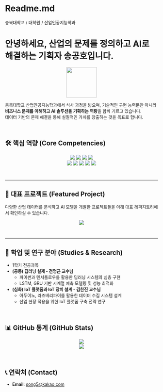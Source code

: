 # Readme.md

충북대학교 / 대학원 / 산업인공지능학과

# 안녕하세요, 산업의 문제를 정의하고 AI로 해결하는 기획자 송공호입니다.

<p align="center">
  <img src="https://media.giphy.com/media/v1.Y2lkPTc5MGI3NjExd2RtcXBwYWNuc3V2bGhzYnd0c3V2dmNqa2pkMHp4NWxjdnk4N3U4eCZlcD12MV9pbnRlcm5hbF9naWZfYnlfaWQmY3Q9Zw/M9gbBd9hDx80E/giphy.gif" width="100">
</p>

충북대학교 산업인공지능학과에서 석사 과정을 밟으며, 기술적인 구현 능력뿐만 아니라 **비즈니스 문제를 이해하고 AI 솔루션을 기획하는 역량**을 함께 기르고 있습니다.  
데이터 기반의 문제 해결을 통해 실질적인 가치를 창출하는 것을 목표로 합니다.

<br>

## 🛠️ 핵심 역량 (Core Competencies)

<p align="center">
  <img src="https://img.shields.io/badge/Python-3776AB?style=for-the-badge&logo=Python&logoColor=white"/>
  <img src="https://img.shields.io/badge/TensorFlow-FF6F00?style=for-the-badge&logo=TensorFlow&logoColor=white"/>
  <img src="https://img.shields.io/badge/Keras-D00000?style=for-the-badge&logo=Keras&logoColor=white"/>
  <img src="https://img.shields.io/badge/Scikit--learn-F7931E?style=for-the-badge&logo=scikit-learn&logoColor=white"/>
  <br>
  <img src="https://img.shields.io/badge/Pandas-150458?style=for-the-badge&logo=Pandas&logoColor=white"/>
  <img src="https://img.shields.io/badge/Numpy-013243?style=for-the-badge&logo=Numpy&logoColor=white"/>
  <img src="https://img.shields.io/badge/Flask-000000?style=for-the-badge&logo=Flask&logoColor=white"/>
  <img src="https://img.shields.io/badge/Git-F05032?style=for-the-badge&logo=Git&logoColor=white"/>
  <img src="https://img.shields.io/badge/GitHub-181717?style=for-the-badge&logo=GitHub&logoColor=white"/>
</p>

<br>

---

## 📂 대표 프로젝트 (Featured Project)

다양한 산업 데이터를 분석하고 AI 모델을 개발한 프로젝트들을 아래 대표 레퍼지토리에서 확인하실 수 있습니다.

<p align="center">
  <a href="https://github.com/songgongho/Industrial_AI">
    <img src="https://github-readme-stats.vercel.app/api/pin/?username=songgongho&repo=Industrial_AI&theme=radical&show_owner=true" />
  </a>
</p>

<br>

---

## 📖 학업 및 연구 분야 (Studies & Research)
* 1학기 전공과목
* **(공통) 딥러닝 실제 - 전명근 교수님**
    * 파이썬과 텐서플로우를 활용한 딥러닝 시스템의 심층 구현
    * LSTM, GRU 기반 시계열 예측 모델링 및 성능 최적화
* **(심화) IoT 플랫폼과 IoT 장치 설계 - 김한진 교수님**
    * 아두이노, 라즈베리파이를 활용한 데이터 수집 시스템 설계
    * 산업 현장 적용을 위한 IoT 플랫폼 구축 전략 연구

<br>

## 📊 GitHub 통계 (GitHub Stats)

<p align="center">
  <a href="https://github.com/songgongho">
    <img src="https://github-readme-stats.vercel.app/api?username=songgongho&show_icons=true&theme=radical&count_private=true" />
  </a>
  <br>
  <a href="https://github.com/songgongho">
    <img src="https://github-readme-stats.vercel.app/api/top-langs/?username=songgongho&layout=compact&theme=radical" />
  </a>
</p>

<br>

## 📞 연락처 (Contact)

* **Email**: song5@kakao.com

